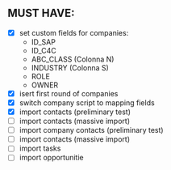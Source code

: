 ## MUST HAVE:
- [x] set custom fields for companies:
    - ID_SAP
    - ID_C4C
    - ABC_CLASS (Colonna N)
    - INDUSTRY (Colonna S)
    - ROLE
    - OWNER
- [x] isert first round of companies
- [x] switch company script to mapping fields
- [x] import contacts (preliminary test)
- [ ] import contacts (massive import)
- [ ] import company contacts (preliminary test)
- [ ] import contacts (massive import)
- [ ] import tasks
- [ ] import opportunitie
